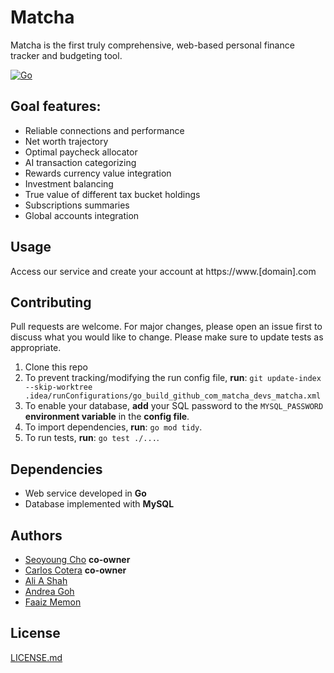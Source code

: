 # Matcha

Matcha is the first truly comprehensive, web-based personal finance tracker and budgeting tool.

[![Go](https://github.com/matcha-devs/matcha/actions/workflows/go.yml/badge.svg)](
https://github.com/matcha-devs/matcha/actions/workflows/go.yml)

## Goal features:

* Reliable connections and performance
* Net worth trajectory
* Optimal paycheck allocator
* AI transaction categorizing
* Rewards currency value integration
* Investment balancing
* True value of different tax bucket holdings
* Subscriptions summaries
* Global accounts integration

## Usage

Access our service and create your account at https://www.[domain].com

## Contributing

Pull requests are welcome. For major changes, please open an issue first
to discuss what you would like to change.
Please make sure to update tests as appropriate.

1. Clone this repo
2. To prevent tracking/modifying the run config file, **run**:
   ```git update-index --skip-worktree .idea/runConfigurations/go_build_github_com_matcha_devs_matcha.xml```
3. To enable your database, **add** your SQL password to the ```MYSQL_PASSWORD```
   **environment variable** in the **config file**.
4. To import dependencies, **run**: ```go mod tidy```.
5. To run tests, **run**: ```go test ./...```.

## Dependencies

* Web service developed in **Go**
* Database implemented with **MySQL**

## Authors

* [Seoyoung Cho](https://github.com/seoyoungcho213) **co-owner**
* [Carlos Cotera](https://github.com/carlosacj55) **co-owner**
* [Ali A Shah](https://github.com/alishah634)
* [Andrea Goh](https://github.com/andreag0101)
* [Faaiz Memon](https://github.com/faaizmemonpurdue)

## License

[LICENSE.md](LICENSE.md)

